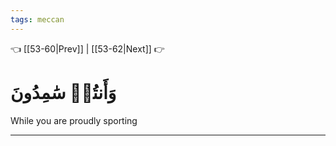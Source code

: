 ```yaml
---
tags: meccan
---
```


👈 [[53-60|Prev]] | [[53-62|Next]] 👉

# وَأَنتُمۡ سَٰمِدُونَ

While you are proudly sporting

---

